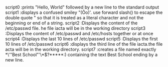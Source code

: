 script0 :prints "Hello, World" followed by a new line to the standard output
script1 :displays a confused smiley "(Ôo)'. use forward slash(\) to escape the double quote " so that it is treated as a literal character and not the beginning or end of a string.
script2 :Displays the content of the /etc/passwd file.
he file iacta will be in the working directory 
script3 :Displays the content of /etc/passwd and /etc/hosts together or at once
script4 :Displays the last 10 lines of /etc/passwd
script5 :Displays the first 10 lines of /etc/passwd
script6 :displays the third line of the file iacta.the file acta will be in the working directory.
script7 :creates a file named exactly \*\\'"Best School"\'\\*$\?\*\*\*\*\*:) containing the text Best School ending by a new line.
